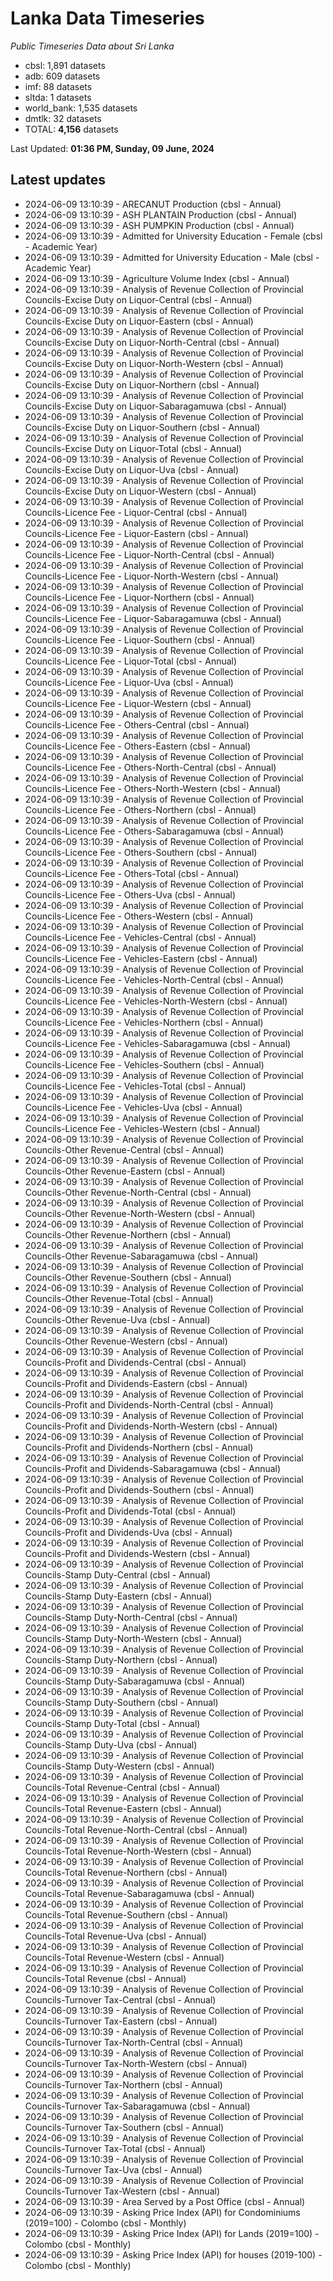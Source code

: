 # Lanka Data Timeseries
*Public Timeseries Data about Sri Lanka*

* cbsl: 1,891 datasets
* adb: 609 datasets
* imf: 88 datasets
* sltda: 1 datasets
* world_bank: 1,535 datasets
* dmtlk: 32 datasets
* TOTAL: **4,156** datasets

Last Updated: **01:36 PM, Sunday, 09 June, 2024**

## Latest updates

* 2024-06-09 13:10:39 - ARECANUT Production (cbsl - Annual)
* 2024-06-09 13:10:39 - ASH PLANTAIN Production (cbsl - Annual)
* 2024-06-09 13:10:39 - ASH PUMPKIN Production (cbsl - Annual)
* 2024-06-09 13:10:39 - Admitted for University Education - Female (cbsl - Academic Year)
* 2024-06-09 13:10:39 - Admitted for University Education - Male (cbsl - Academic Year)
* 2024-06-09 13:10:39 - Agriculture Volume Index (cbsl - Annual)
* 2024-06-09 13:10:39 - Analysis of Revenue Collection of Provincial Councils-Excise Duty on Liquor-Central (cbsl - Annual)
* 2024-06-09 13:10:39 - Analysis of Revenue Collection of Provincial Councils-Excise Duty on Liquor-Eastern (cbsl - Annual)
* 2024-06-09 13:10:39 - Analysis of Revenue Collection of Provincial Councils-Excise Duty on Liquor-North-Central (cbsl - Annual)
* 2024-06-09 13:10:39 - Analysis of Revenue Collection of Provincial Councils-Excise Duty on Liquor-North-Western (cbsl - Annual)
* 2024-06-09 13:10:39 - Analysis of Revenue Collection of Provincial Councils-Excise Duty on Liquor-Northern (cbsl - Annual)
* 2024-06-09 13:10:39 - Analysis of Revenue Collection of Provincial Councils-Excise Duty on Liquor-Sabaragamuwa (cbsl - Annual)
* 2024-06-09 13:10:39 - Analysis of Revenue Collection of Provincial Councils-Excise Duty on Liquor-Southern (cbsl - Annual)
* 2024-06-09 13:10:39 - Analysis of Revenue Collection of Provincial Councils-Excise Duty on Liquor-Total (cbsl - Annual)
* 2024-06-09 13:10:39 - Analysis of Revenue Collection of Provincial Councils-Excise Duty on Liquor-Uva (cbsl - Annual)
* 2024-06-09 13:10:39 - Analysis of Revenue Collection of Provincial Councils-Excise Duty on Liquor-Western (cbsl - Annual)
* 2024-06-09 13:10:39 - Analysis of Revenue Collection of Provincial Councils-Licence Fee - Liquor-Central (cbsl - Annual)
* 2024-06-09 13:10:39 - Analysis of Revenue Collection of Provincial Councils-Licence Fee - Liquor-Eastern (cbsl - Annual)
* 2024-06-09 13:10:39 - Analysis of Revenue Collection of Provincial Councils-Licence Fee - Liquor-North-Central (cbsl - Annual)
* 2024-06-09 13:10:39 - Analysis of Revenue Collection of Provincial Councils-Licence Fee - Liquor-North-Western (cbsl - Annual)
* 2024-06-09 13:10:39 - Analysis of Revenue Collection of Provincial Councils-Licence Fee - Liquor-Northern (cbsl - Annual)
* 2024-06-09 13:10:39 - Analysis of Revenue Collection of Provincial Councils-Licence Fee - Liquor-Sabaragamuwa (cbsl - Annual)
* 2024-06-09 13:10:39 - Analysis of Revenue Collection of Provincial Councils-Licence Fee - Liquor-Southern (cbsl - Annual)
* 2024-06-09 13:10:39 - Analysis of Revenue Collection of Provincial Councils-Licence Fee - Liquor-Total (cbsl - Annual)
* 2024-06-09 13:10:39 - Analysis of Revenue Collection of Provincial Councils-Licence Fee - Liquor-Uva (cbsl - Annual)
* 2024-06-09 13:10:39 - Analysis of Revenue Collection of Provincial Councils-Licence Fee - Liquor-Western (cbsl - Annual)
* 2024-06-09 13:10:39 - Analysis of Revenue Collection of Provincial Councils-Licence Fee - Others-Central (cbsl - Annual)
* 2024-06-09 13:10:39 - Analysis of Revenue Collection of Provincial Councils-Licence Fee - Others-Eastern (cbsl - Annual)
* 2024-06-09 13:10:39 - Analysis of Revenue Collection of Provincial Councils-Licence Fee - Others-North-Central (cbsl - Annual)
* 2024-06-09 13:10:39 - Analysis of Revenue Collection of Provincial Councils-Licence Fee - Others-North-Western (cbsl - Annual)
* 2024-06-09 13:10:39 - Analysis of Revenue Collection of Provincial Councils-Licence Fee - Others-Northern (cbsl - Annual)
* 2024-06-09 13:10:39 - Analysis of Revenue Collection of Provincial Councils-Licence Fee - Others-Sabaragamuwa (cbsl - Annual)
* 2024-06-09 13:10:39 - Analysis of Revenue Collection of Provincial Councils-Licence Fee - Others-Southern (cbsl - Annual)
* 2024-06-09 13:10:39 - Analysis of Revenue Collection of Provincial Councils-Licence Fee - Others-Total (cbsl - Annual)
* 2024-06-09 13:10:39 - Analysis of Revenue Collection of Provincial Councils-Licence Fee - Others-Uva (cbsl - Annual)
* 2024-06-09 13:10:39 - Analysis of Revenue Collection of Provincial Councils-Licence Fee - Others-Western (cbsl - Annual)
* 2024-06-09 13:10:39 - Analysis of Revenue Collection of Provincial Councils-Licence Fee - Vehicles-Central (cbsl - Annual)
* 2024-06-09 13:10:39 - Analysis of Revenue Collection of Provincial Councils-Licence Fee - Vehicles-Eastern (cbsl - Annual)
* 2024-06-09 13:10:39 - Analysis of Revenue Collection of Provincial Councils-Licence Fee - Vehicles-North-Central (cbsl - Annual)
* 2024-06-09 13:10:39 - Analysis of Revenue Collection of Provincial Councils-Licence Fee - Vehicles-North-Western (cbsl - Annual)
* 2024-06-09 13:10:39 - Analysis of Revenue Collection of Provincial Councils-Licence Fee - Vehicles-Northern (cbsl - Annual)
* 2024-06-09 13:10:39 - Analysis of Revenue Collection of Provincial Councils-Licence Fee - Vehicles-Sabaragamuwa (cbsl - Annual)
* 2024-06-09 13:10:39 - Analysis of Revenue Collection of Provincial Councils-Licence Fee - Vehicles-Southern (cbsl - Annual)
* 2024-06-09 13:10:39 - Analysis of Revenue Collection of Provincial Councils-Licence Fee - Vehicles-Total (cbsl - Annual)
* 2024-06-09 13:10:39 - Analysis of Revenue Collection of Provincial Councils-Licence Fee - Vehicles-Uva (cbsl - Annual)
* 2024-06-09 13:10:39 - Analysis of Revenue Collection of Provincial Councils-Licence Fee - Vehicles-Western (cbsl - Annual)
* 2024-06-09 13:10:39 - Analysis of Revenue Collection of Provincial Councils-Other Revenue-Central (cbsl - Annual)
* 2024-06-09 13:10:39 - Analysis of Revenue Collection of Provincial Councils-Other Revenue-Eastern (cbsl - Annual)
* 2024-06-09 13:10:39 - Analysis of Revenue Collection of Provincial Councils-Other Revenue-North-Central (cbsl - Annual)
* 2024-06-09 13:10:39 - Analysis of Revenue Collection of Provincial Councils-Other Revenue-North-Western (cbsl - Annual)
* 2024-06-09 13:10:39 - Analysis of Revenue Collection of Provincial Councils-Other Revenue-Northern (cbsl - Annual)
* 2024-06-09 13:10:39 - Analysis of Revenue Collection of Provincial Councils-Other Revenue-Sabaragamuwa (cbsl - Annual)
* 2024-06-09 13:10:39 - Analysis of Revenue Collection of Provincial Councils-Other Revenue-Southern (cbsl - Annual)
* 2024-06-09 13:10:39 - Analysis of Revenue Collection of Provincial Councils-Other Revenue-Total (cbsl - Annual)
* 2024-06-09 13:10:39 - Analysis of Revenue Collection of Provincial Councils-Other Revenue-Uva (cbsl - Annual)
* 2024-06-09 13:10:39 - Analysis of Revenue Collection of Provincial Councils-Other Revenue-Western (cbsl - Annual)
* 2024-06-09 13:10:39 - Analysis of Revenue Collection of Provincial Councils-Profit and Dividends-Central (cbsl - Annual)
* 2024-06-09 13:10:39 - Analysis of Revenue Collection of Provincial Councils-Profit and Dividends-Eastern (cbsl - Annual)
* 2024-06-09 13:10:39 - Analysis of Revenue Collection of Provincial Councils-Profit and Dividends-North-Central (cbsl - Annual)
* 2024-06-09 13:10:39 - Analysis of Revenue Collection of Provincial Councils-Profit and Dividends-North-Western (cbsl - Annual)
* 2024-06-09 13:10:39 - Analysis of Revenue Collection of Provincial Councils-Profit and Dividends-Northern (cbsl - Annual)
* 2024-06-09 13:10:39 - Analysis of Revenue Collection of Provincial Councils-Profit and Dividends-Sabaragamuwa (cbsl - Annual)
* 2024-06-09 13:10:39 - Analysis of Revenue Collection of Provincial Councils-Profit and Dividends-Southern (cbsl - Annual)
* 2024-06-09 13:10:39 - Analysis of Revenue Collection of Provincial Councils-Profit and Dividends-Total (cbsl - Annual)
* 2024-06-09 13:10:39 - Analysis of Revenue Collection of Provincial Councils-Profit and Dividends-Uva (cbsl - Annual)
* 2024-06-09 13:10:39 - Analysis of Revenue Collection of Provincial Councils-Profit and Dividends-Western (cbsl - Annual)
* 2024-06-09 13:10:39 - Analysis of Revenue Collection of Provincial Councils-Stamp Duty-Central (cbsl - Annual)
* 2024-06-09 13:10:39 - Analysis of Revenue Collection of Provincial Councils-Stamp Duty-Eastern (cbsl - Annual)
* 2024-06-09 13:10:39 - Analysis of Revenue Collection of Provincial Councils-Stamp Duty-North-Central (cbsl - Annual)
* 2024-06-09 13:10:39 - Analysis of Revenue Collection of Provincial Councils-Stamp Duty-North-Western (cbsl - Annual)
* 2024-06-09 13:10:39 - Analysis of Revenue Collection of Provincial Councils-Stamp Duty-Northern (cbsl - Annual)
* 2024-06-09 13:10:39 - Analysis of Revenue Collection of Provincial Councils-Stamp Duty-Sabaragamuwa (cbsl - Annual)
* 2024-06-09 13:10:39 - Analysis of Revenue Collection of Provincial Councils-Stamp Duty-Southern (cbsl - Annual)
* 2024-06-09 13:10:39 - Analysis of Revenue Collection of Provincial Councils-Stamp Duty-Total (cbsl - Annual)
* 2024-06-09 13:10:39 - Analysis of Revenue Collection of Provincial Councils-Stamp Duty-Uva (cbsl - Annual)
* 2024-06-09 13:10:39 - Analysis of Revenue Collection of Provincial Councils-Stamp Duty-Western (cbsl - Annual)
* 2024-06-09 13:10:39 - Analysis of Revenue Collection of Provincial Councils-Total Revenue-Central (cbsl - Annual)
* 2024-06-09 13:10:39 - Analysis of Revenue Collection of Provincial Councils-Total Revenue-Eastern (cbsl - Annual)
* 2024-06-09 13:10:39 - Analysis of Revenue Collection of Provincial Councils-Total Revenue-North-Central (cbsl - Annual)
* 2024-06-09 13:10:39 - Analysis of Revenue Collection of Provincial Councils-Total Revenue-North-Western (cbsl - Annual)
* 2024-06-09 13:10:39 - Analysis of Revenue Collection of Provincial Councils-Total Revenue-Northern (cbsl - Annual)
* 2024-06-09 13:10:39 - Analysis of Revenue Collection of Provincial Councils-Total Revenue-Sabaragamuwa (cbsl - Annual)
* 2024-06-09 13:10:39 - Analysis of Revenue Collection of Provincial Councils-Total Revenue-Southern (cbsl - Annual)
* 2024-06-09 13:10:39 - Analysis of Revenue Collection of Provincial Councils-Total Revenue-Uva (cbsl - Annual)
* 2024-06-09 13:10:39 - Analysis of Revenue Collection of Provincial Councils-Total Revenue-Western (cbsl - Annual)
* 2024-06-09 13:10:39 - Analysis of Revenue Collection of Provincial Councils-Total Revenue (cbsl - Annual)
* 2024-06-09 13:10:39 - Analysis of Revenue Collection of Provincial Councils-Turnover Tax-Central (cbsl - Annual)
* 2024-06-09 13:10:39 - Analysis of Revenue Collection of Provincial Councils-Turnover Tax-Eastern (cbsl - Annual)
* 2024-06-09 13:10:39 - Analysis of Revenue Collection of Provincial Councils-Turnover Tax-North-Central (cbsl - Annual)
* 2024-06-09 13:10:39 - Analysis of Revenue Collection of Provincial Councils-Turnover Tax-North-Western (cbsl - Annual)
* 2024-06-09 13:10:39 - Analysis of Revenue Collection of Provincial Councils-Turnover Tax-Northern (cbsl - Annual)
* 2024-06-09 13:10:39 - Analysis of Revenue Collection of Provincial Councils-Turnover Tax-Sabaragamuwa (cbsl - Annual)
* 2024-06-09 13:10:39 - Analysis of Revenue Collection of Provincial Councils-Turnover Tax-Southern (cbsl - Annual)
* 2024-06-09 13:10:39 - Analysis of Revenue Collection of Provincial Councils-Turnover Tax-Total (cbsl - Annual)
* 2024-06-09 13:10:39 - Analysis of Revenue Collection of Provincial Councils-Turnover Tax-Uva (cbsl - Annual)
* 2024-06-09 13:10:39 - Analysis of Revenue Collection of Provincial Councils-Turnover Tax-Western (cbsl - Annual)
* 2024-06-09 13:10:39 - Area Served by a Post Office (cbsl - Annual)
* 2024-06-09 13:10:39 - Asking Price Index (API) for Condominiums (2019=100) - Colombo (cbsl - Monthly)
* 2024-06-09 13:10:39 - Asking Price Index (API) for Lands (2019=100) - Colombo (cbsl - Monthly)
* 2024-06-09 13:10:39 - Asking Price Index (API) for houses (2019-100) - Colombo (cbsl - Monthly)